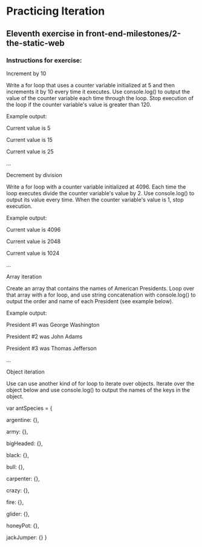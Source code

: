 # Practicing Iteration

## Eleventh exercise in front-end-milestones/2-the-static-web


### Instructions for exercise:

Increment by 10

Write a for loop that uses a counter variable initialized at 5 and then increments it by 10 every time it executes. Use console.log() to output the value of the counter variable each time through the loop. Stop execution of the loop if the counter variable's value is greater than 120.

Example output:

Current value is 5

Current value is 15

Current value is 25

...


Decrement by division

Write a for loop with a counter variable initialized at 4096. Each time the loop executes divide the counter variable's value by 2. Use console.log() to output its value every time. When the counter variable's value is 1, stop execution.

Example output:

Current value is 4096

Current value is 2048

Current value is 1024

...


Array iteration

Create an array that contains the names of American Presidents. Loop over that array with a for loop, and use string concatenation with console.log() to output the order and name of each President (see example below).

Example output:

President #1 was George Washington

President #2 was John Adams

President #3 was Thomas Jefferson

...


Object iteration

Use can use another kind of for loop to iterate over objects. Iterate over the object below and use console.log() to output the names of the keys in the object.

var antSpecies = {
  
  argentine: {},
  
  army: {},
  
  bigHeaded: {},
  
  black: {},
  
  bull: {},
  
  carpenter: {},
  
  crazy: {},
  
  fire: {},
  
  glider: {},
  
  honeyPot: {},
  
  jackJumper: {}
}